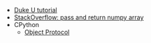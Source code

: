 - [Duke U tutorial](http://people.duke.edu/~ccc14/sta-663-2016/18G_C++_Python_pybind11.html)
- [StackOverflow: pass and return numpy array](https://stackoverflow.com/questions/44659924/returning-numpy-arrays-via-pybind11)
- CPython
  - [Object Protocol](https://docs.python.org/3/c-api/object.html)
